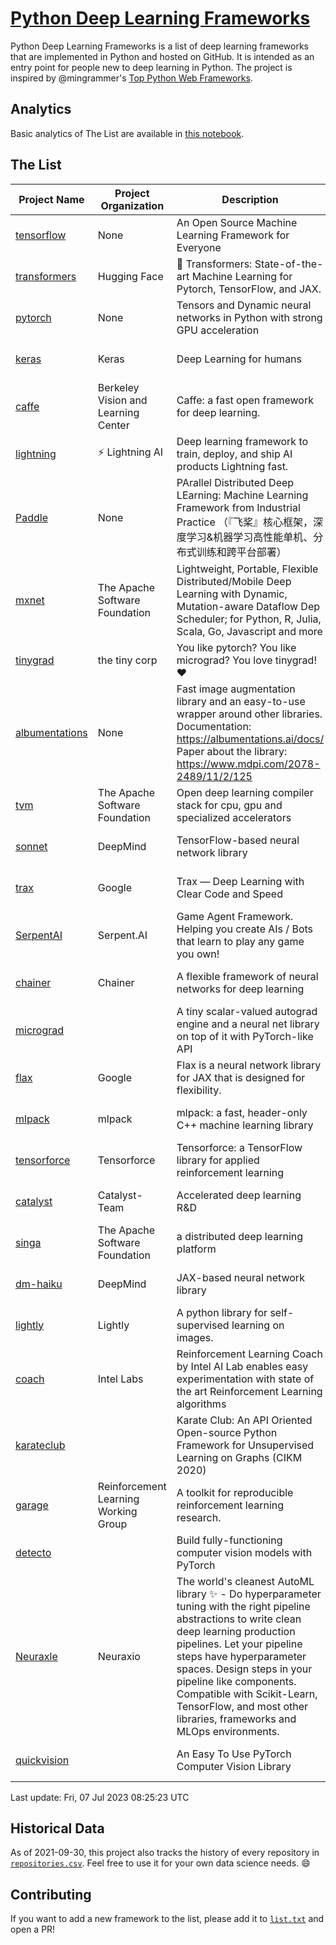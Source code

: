 # [Python Deep Learning Frameworks](https://www.github.com/shimst3r/python-deep-learning-frameworks)

Python Deep Learning Frameworks is a list of deep learning frameworks that are implemented in Python and hosted on GitHub. It is intended as an entry point for people new to deep learning in Python. The project is inspired by @mingrammer's [Top Python Web Frameworks](https://github.com/mingrammer/python-web-framework-stars).

## Analytics

Basic analytics of The List are available in [this notebook](./notebooks/development_over_time.ipynb).

## The List

| Project Name | Project Organization | Description | Stars | Forks | Open Issues | Last Commit |
| ------------ | -------------------- | ----------- | ----: | ----: | ----------: | ----------- |
| [tensorflow](https://tensorflow.org) | None | An Open Source Machine Learning Framework for Everyone | 175951 | 88656 | 2111 | 0 day(s) ago |
| [transformers](https://huggingface.co/transformers) | Hugging Face | 🤗 Transformers: State-of-the-art Machine Learning for Pytorch, TensorFlow, and JAX. | 106620 | 21301 | 728 | 0 day(s) ago |
| [pytorch](https://pytorch.org) | None | Tensors and Dynamic neural networks in Python with strong GPU acceleration | 68572 | 18776 | 12268 | 0 day(s) ago |
| [keras](http://keras.io/) | Keras | Deep Learning for humans | 58748 | 19372 | 390 | 0 day(s) ago |
| [caffe](http://caffe.berkeleyvision.org/) | Berkeley Vision and Learning Center | Caffe: a fast open framework for deep learning. | 33456 | 18990 | 1181 | 1 day(s) ago |
| [lightning](https://lightning.ai) | ⚡️ Lightning AI  | Deep learning framework to train, deploy, and ship AI products Lightning fast. | 23956 | 2953 | 750 | 0 day(s) ago |
| [Paddle](http://www.paddlepaddle.org/) | None | PArallel Distributed Deep LEarning: Machine Learning Framework from Industrial Practice （『飞桨』核心框架，深度学习&机器学习高性能单机、分布式训练和跨平台部署） | 20560 | 5229 | 2025 | 0 day(s) ago |
| [mxnet](https://mxnet.apache.org) | The Apache Software Foundation | Lightweight, Portable, Flexible Distributed/Mobile Deep Learning with Dynamic, Mutation-aware Dataflow Dep Scheduler; for Python, R, Julia, Scala, Go, Javascript and more | 20473 | 6880 | 1998 | 0 day(s) ago |
| [tinygrad](https://github.com/tinygrad/tinygrad) | the tiny corp | You like pytorch? You like micrograd? You love tinygrad! ❤️  | 17365 | 2191 | 71 | 0 day(s) ago |
| [albumentations](https://albumentations.ai) | None | Fast image augmentation library and an easy-to-use wrapper around other libraries. Documentation:  https://albumentations.ai/docs/ Paper about the library: https://www.mdpi.com/2078-2489/11/2/125 | 12248 | 1524 | 370 | 1 day(s) ago |
| [tvm](https://tvm.apache.org/) | The Apache Software Foundation | Open deep learning compiler stack for cpu, gpu and specialized accelerators | 9974 | 3097 | 701 | 0 day(s) ago |
| [sonnet](https://sonnet.dev/) | DeepMind | TensorFlow-based neural network library | 9582 | 1365 | 35 | 1 day(s) ago |
| [trax](https://github.com/google/trax) | Google | Trax — Deep Learning with Clear Code and Speed | 7623 | 796 | 109 | 0 day(s) ago |
| [SerpentAI](http://serpent.ai) | Serpent.AI | Game Agent Framework. Helping you create AIs / Bots that learn to play any game you own! | 6523 | 773 | 2 | 1 day(s) ago |
| [chainer](https://chainer.org) | Chainer | A flexible framework of neural networks for deep learning | 5811 | 1397 | 12 | 3 day(s) ago |
| [micrograd](https://github.com/karpathy/micrograd) |  | A tiny scalar-valued autograd engine and a neural net library on top of it with PyTorch-like API | 5604 | 672 | 26 | 0 day(s) ago |
| [flax](https://flax.readthedocs.io) | Google | Flax is a neural network library for JAX that is designed for flexibility. | 4467 | 511 | 148 | 0 day(s) ago |
| [mlpack](https://www.mlpack.org/) | mlpack | mlpack: a fast, header-only C++ machine learning library | 4455 | 1505 | 33 | 0 day(s) ago |
| [tensorforce](https://github.com/tensorforce/tensorforce) | Tensorforce | Tensorforce: a TensorFlow library for applied reinforcement learning | 3241 | 543 | 36 | 1 day(s) ago |
| [catalyst](https://catalyst-team.com) | Catalyst-Team | Accelerated deep learning R&D | 3150 | 399 | 5 | 0 day(s) ago |
| [singa](https://github.com/apache/singa) | The Apache Software Foundation | a distributed deep learning platform | 2854 | 1002 | 53 | 9 day(s) ago |
| [dm-haiku](https://dm-haiku.readthedocs.io) | DeepMind | JAX-based neural network library | 2533 | 214 | 107 | 1 day(s) ago |
| [lightly](https://docs.lightly.ai/self-supervised-learning/) | Lightly | A python library for self-supervised learning on images. | 2396 | 204 | 87 | 0 day(s) ago |
| [coach](https://intellabs.github.io/coach/) | Intel Labs | Reinforcement Learning Coach by Intel AI Lab enables easy experimentation with state of the art Reinforcement Learning algorithms | 2252 | 452 | 90 | 5 day(s) ago |
| [karateclub](https://karateclub.readthedocs.io) |  | Karate Club: An API Oriented Open-source Python Framework for Unsupervised Learning on Graphs (CIKM 2020) | 1922 | 231 | 1 | 0 day(s) ago |
| [garage](https://github.com/rlworkgroup/garage) | Reinforcement Learning Working Group | A toolkit for reproducible reinforcement learning research. | 1704 | 296 | 233 | 1 day(s) ago |
| [detecto](https://detecto.readthedocs.io/) |  | Build fully-functioning computer vision models with PyTorch | 594 | 107 | 44 | 3 day(s) ago |
| [Neuraxle](https://www.neuraxle.org/) | Neuraxio | The world's cleanest AutoML library ✨ - Do hyperparameter tuning with the right pipeline abstractions to write clean deep learning production pipelines. Let your pipeline steps have hyperparameter spaces. Design steps in your pipeline like components. Compatible with Scikit-Learn, TensorFlow, and most other libraries, frameworks and MLOps environments. | 571 | 59 | 31 | 9 day(s) ago |
| [quickvision](https://github.com/oke-aditya/quickvision) |  | An Easy To Use PyTorch Computer Vision Library | 50 | 5 | 20 | 51 day(s) ago |

Last update: Fri, 07 Jul 2023 08:25:23 UTC

## Historical Data

As of 2021-09-30, this project also tracks the history of every repository in [`repositories.csv`](./repositories.csv). Feel free to use it for your own data science needs. :smile:

## Contributing

If you want to add a new framework to the list, please add it to [`list.txt`](./python-deep-learning-frameworks/list.txt) and open a PR!